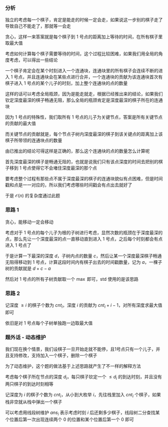 ### 分析

独立的考虑每一个棋子，肯定是能走的时候一定会走，如果说这一步别的棋子走了导致自己不能走了，那就等一会走

贪心，这样一来答案就是每个棋子到 1 号点的距离加上等待的时间，在所有棋子里取最大值

考虑如何计算每个棋子需要等待的时间，这个过程比较困难，如果我们用全局的角度考虑，可以得出一些结论

一个棋子肯定会在某个时刻进入一个连通块，连通块里的所有棋子会连续不断的进入 1 号点，并且连通块会在某些点进行合并，一个连通块的贡献为该连通块首次有棋子进入 1 号点的某个儿子的时刻，加上整个连通块的点的数量

这样的话可以考虑全局瓶颈，因为是能走就走，根据已经推出来的结论，如果我们钦定深度最深的棋子畅通无阻，那么全局的瓶颈肯定是深度最深的棋子所在的连通块

因为 1 号点的特殊性，我们取所有 1 号点的儿子为关键节点，答案是所有关键节点的贡献的最大值

而关键节点的贡献就是，每个节点子树内深度最深的棋子到该关键点的距离加上该棋子所带领的连通块点的数量

由已推出的结论可得这样是正确的，那么这个连通块的点的数量怎么计算呢

首先深度最深的棋子是畅通无阻的，也就是说我们只有该点深度的时间去把别的棋子移到 1 号点使得它不会堵住深度最深的那个点

要考虑整个过程有那些点不属于深度最深的棋子的连通块貌似有点困难，但是时间戳和点是一一对应的，所以我们考虑哪些时间戳会有点出去就好了

于是 $\mathcal{O}(n)$ 的复杂度通过此题

### 思路 1

贪心，能移动一定会移动

考虑对于 1 号点的每个儿子为根的子树进行考虑，显然次数的瓶颈在于深度最深的点，那么先让一个深度最深的点一直移动直到进入 1 号点，之后每个时刻都会有点进入 1 号点了

于是计算一下最深的深度 $d$，子树内点的数量 $c$，然后让某一个深度最深棋子畅通无阻得移动到 1 号点，计算这段时间内有棋子出去的时间戳数量，记为 $a$，一棵子树的贡献就是 $d + c - a$

然后对 1 号点的所有子树贡献取一个 $\max$ 即可，std 使用的是该思路

### 思路 2

记深度 $\geq i$ 的棋子个数为 $cnt_i$，深度 $i$ 的贡献为 $cnt_i + i - 1$，对所有深度求最大值即可

依旧是对 1 号点每个子树单独跑一边取最大值

### 题外话 - 动态维护

我们现在换个情景，我们设棋子一旦开始走就不能停，且1号点只有一个儿子，并且支持修改，支持加入一个棋子，删除一个棋子

为了动态维护，这个题的做法基于上述思路就产生了不一样的解释方法

考虑每个棋子所在节点的深度 $d_i$，每只棋子钦定一个 $\leq d_i$ 的到达时刻，并且没有两只棋子的到达时刻相等

记深度为 $i$ 的棋子个数为 $cnt_i$，从小到大枚举 $i$，先往栈里加入 $cnt_i$ 个棋子，如果栈非空就从栈中弹出一个棋子

可以考虑用线段树维护 $ans_i$ 表示考虑时刻 $i$ 后还剩多少棋子，线段树二分查找某个位置后第一次出现连续两个 $0$ 的位置和某个位置后第一个 $0$ 即可